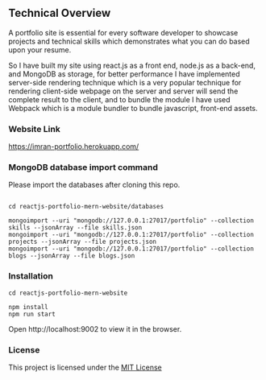 ## Technical Overview
A portfolio site is essential for every software developer to showcase projects and technical skills which demonstrates what you can do based upon your resume. 

So I have built my site using react.js as a front end, node.js as a back-end, and MongoDB as storage, for better performance I have implemented server-side rendering technique which is a very popular technique for rendering client-side webpage on the server and server will send the complete result to the client, and to bundle the module I have used Webpack which is a module bundler to bundle javascript, front-end assets.


### Website Link
https://imran-portfolio.herokuapp.com/

### MongoDB database import command
Please import the databases after cloning this repo.

`````````````````````````````````````

cd reactjs-portfolio-mern-website/databases

mongoimport --uri "mongodb://127.0.0.1:27017/portfolio" --collection skills --jsonArray --file skills.json
mongoimport --uri "mongodb://127.0.0.1:27017/portfolio" --collection projects --jsonArray --file projects.json
mongoimport --uri "mongodb://127.0.0.1:27017/portfolio" --collection blogs --jsonArray --file blogs.json
`````````````````````````````````````

### Installation
``````````````````````````````````````
cd reactjs-portfolio-mern-website

npm install
npm run start
``````````````````````````````````````
Open http://localhost:9002 to view it in the browser.



### License
This project is licensed under the [MIT License](LICENSE)
